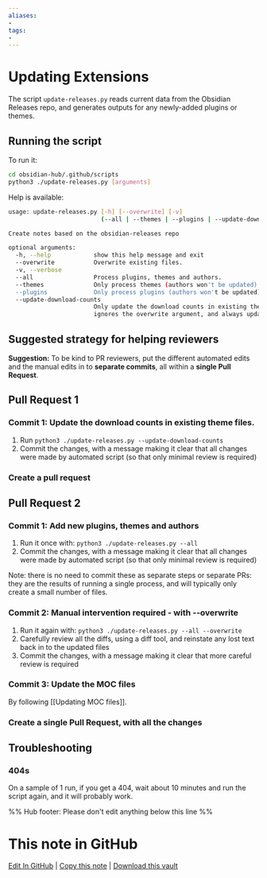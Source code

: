```yaml
---
aliases:
- 
tags:
- 
---
```


# Updating Extensions

The script `update-releases.py` reads current data from the Obsidian Releases repo, and generates outputs for any newly-added plugins or themes.

## Running the script

To run it:

```bash
cd obsidian-hub/.github/scripts
python3 ./update-releases.py [arguments]
```

Help is available:

```bash
usage: update-releases.py [-h] [--overwrite] [-v]
                          (--all | --themes | --plugins | --update-download-counts)

Create notes based on the obsidian-releases repo

optional arguments:
  -h, --help            show this help message and exit
  --overwrite           Overwrite existing files.
  -v, --verbose
  --all                 Process plugins, themes and authors.
  --themes              Only process themes (authors won't be updated).
  --plugins             Only process plugins (authors won't be updated)
  --update-download-counts
                        Only update the download counts in existing themes. This
                        ignores the overwrite argument, and always updates.
```

## Suggested strategy for helping reviewers

**Suggestion:** To be kind to PR reviewers, put the different automated edits and the manual edits in to **separate commits**, all within a **single Pull Request**.

## Pull Request 1

### Commit 1: Update the download counts in existing theme files.

1. Run `python3 ./update-releases.py --update-download-counts`
2. Commit the changes, with a message making it clear that all changes were made by automated script (so that only minimal review is required)

### Create a pull request


## Pull Request 2

### Commit 1: Add new plugins, themes and authors

1. Run it once with: `python3 ./update-releases.py --all`
2. Commit the changes, with a message making it clear that all changes were made by automated script (so that only minimal review is required)

Note: there is no need to commit these as separate steps or separate PRs: they are the results of running a single process, and will typically only create a small number of files.

### Commit 2: Manual intervention required - with --overwrite

1. Run it again with: `python3 ./update-releases.py --all --overwrite`
2. Carefully review all the diffs, using a diff tool, and reinstate any lost text back in to the updated files
3. Commit the changes, with a message making it clear that more careful review is required

### Commit 3: Update the MOC files

By following [[Updating MOC files]].

### Create a single Pull Request, with all the changes

## Troubleshooting

### 404s

On a sample of 1 run, if you get a 404, wait about 10 minutes and run the script again, and it will probably work.

%% Hub footer: Please don't edit anything below this line %%

# This note in GitHub

<span class="git-footer">[Edit In GitHub](https://github.dev/obsidian-community/obsidian-hub/blob/main/00%20-%20Contribute%20to%20the%20Obsidian%20Hub/03%20Contributor%20Notes/03.03%20Scripts%20and%20Automation/Updating%20Extensions.md "git-hub-edit-note") | [Copy this note](https://raw.githubusercontent.com/obsidian-community/obsidian-hub/main/00%20-%20Contribute%20to%20the%20Obsidian%20Hub/03%20Contributor%20Notes/03.03%20Scripts%20and%20Automation/Updating%20Extensions.md "git-hub-copy-note") | [Download this vault](https://github.com/obsidian-community/obsidian-hub/archive/refs/heads/main.zip "git-hub-download-vault") </span>

